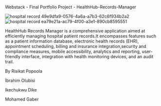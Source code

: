 Webstack - Final Portfolio Project - HealthHub-Records-Manager

![hospital record 49e9dfa9-0576-4a6a-a7b3-62c6f934b2a2](https://github.com/qasqot79/HealthHub-Records-Manager/assets/111513209/cf3f5cd7-f004-426c-bc83-d64eef908f7c) ![hospital record ea79e21a-ac79-4f00-a3e1-890cb8595551](https://github.com/qasqot79/HealthHub-Records-Manager/assets/111513209/ce8a0c8f-bc37-4f18-9157-5f3f7ac6fb9d)


HealthHub Records Manager is a comprehensive application aimed at efficiently managing hospital patient records.It encompasses features such as a patient 
information database, electronic health records (EHR), appointment scheduling, billing and insurance integration,security and compliance measures, mobile 
accessibility, analytics and reporting, user-friendly interface, integration with health monitoring devices, and an audit trail.







By Risikat Popoola

İbrahim Olubisi 

Ikechukwu Dike 

Mohamed Gaber 
